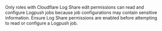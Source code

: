 Only roles with Cloudflare Log Share edit permissions can read and configure Logpush jobs because job configurations may contain sensitive information. Ensure Log Share permissions are enabled before attempting to read or configure a Logpush job.
